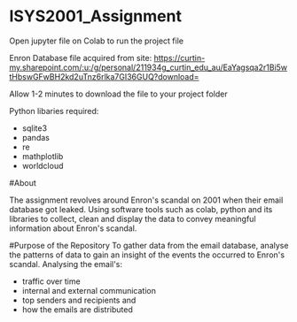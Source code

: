 # ISYS2001_Assignment

Open jupyter file on Colab to run the project file 

Enron Database file acquired from site:
https://curtin-my.sharepoint.com/:u:/g/personal/211934g_curtin_edu_au/EaYagsqa2r1Bi5wtHbswGFwBH2kd2uTnz6rlka7GI36GUQ?download=

Allow 1-2 minutes to download the file to your project folder

Python libaries required:
- sqlite3
- pandas
- re
- mathplotlib
- worldcloud

#About

The assignment revolves around Enron's scandal on 2001 when their email database got leaked.
Using software tools such as colab, python and its libraries to collect, clean and display the data to convey meaningful information about Enron's scandal.


#Purpose of the Repository
To gather data from the email database, analyse the patterns of data to gain an insight of the events the occurred to Enron's scandal. 
Analysing the email's:
- traffic over time
- internal and external communication
- top senders and recipients and 
- how the emails are distributed 
